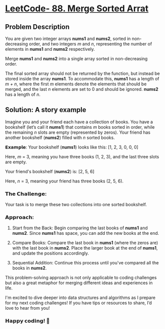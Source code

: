# [LeetCode- 88. Merge Sorted Arrat](https://leetcode.com/problems/merge-sorted-array)
## Problem Description
 You are given two integer arrays **nums1** and **nums2**, sorted in non-decreasing order, and two integers *m* and *n*, representing the number of elements in **nums1** and **nums2** respectively.

Merge **nums1** and **nums2** into a single array sorted in non-decreasing order.

The final sorted array should not be returned by the function, but instead be stored inside the array **nums1**. To accommodate this, **nums1** has a length of *m + n*, where the first *m* elements denote the elements that should be merged, and the last *n* elements are set to 0 and should be ignored. **nums2** has a length of *n*.

## Solution: A story example
Imagine you and your friend each have a collection of books. You have a bookshelf (let’s call it **nums1**) that contains *m* books sorted in order, while the remaining *n* slots are empty (represented by zeros). Your friend has another bookshelf (**nums2**) filled with *n* sorted books.



𝗘𝘅𝗮𝗺𝗽𝗹𝗲: Your bookshelf (**nums1**) looks like this: [1, 2, 3, 0, 0, 0]

Here, *m* = 3, meaning you have three books (1, 2, 3), and the last three slots are empty.

Your friend's bookshelf (**nums2**) is: [2, 5, 6]

Here, *n* = 3, meaning your friend has three books (2, 5, 6).



### 𝗧𝗵𝗲 𝗖𝗵𝗮𝗹𝗹𝗲𝗻𝗴𝗲:

Your task is to merge these two collections into one sorted bookshelf.



### 𝗔𝗽𝗽𝗿𝗼𝗮𝗰𝗵:

1. Start from the Back: Begin comparing the last books of **nums1** and **nums2**. Since **nums1** has space, you can add the new books at the end.



2. Compare Books: Compare the last book in **nums1** (where the zeros are) with the last book in **nums2**. Place the larger book at the end of **nums1**, and update the positions accordingly.



3. Sequential Addition: Continue this process until you've compared all the books in **nums2**.



This problem-solving approach is not only applicable to coding challenges but also a great metaphor for merging different ideas and experiences in life.



I'm excited to dive deeper into data structures and algorithms as I prepare for my next coding challenges! If you have tips or resources to share, I’d love to hear from you!



### 𝗛𝗮𝗽𝗽𝘆 𝗰𝗼𝗱𝗶𝗻𝗴! 🚀